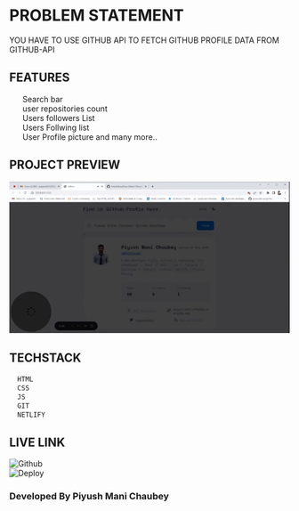 # PROBLEM STATEMENT

YOU HAVE TO USE GITHUB API TO FETCH GITHUB PROFILE DATA FROM GITHUB-API

## FEATURES
<ul>
 Search bar<br>
 user repositories count<br>
 Users followers List<br>
 Users Follwing list <br>
 User Profile picture and many more..
</ul>

## PROJECT PREVIEW

![](./assets/Github%20-%206%20April%202023%20(2).gif)


## TECHSTACK
      HTML
      CSS
      JS
      GIT
      NETLIFY 

## LIVE LINK

![Github]() <br>
![Deploy]()

### Developed By Piyush Mani Chaubey

